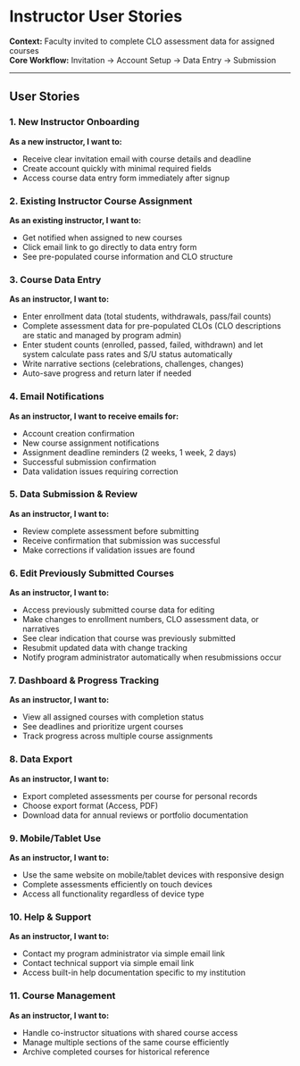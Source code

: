 # Instructor User Stories

**Context:** Faculty invited to complete CLO assessment data for assigned courses  
**Core Workflow:** Invitation → Account Setup → Data Entry → Submission

---

## User Stories

### 1. New Instructor Onboarding
**As a new instructor, I want to:**
- Receive clear invitation email with course details and deadline
- Create account quickly with minimal required fields
- Access course data entry form immediately after signup

### 2. Existing Instructor Course Assignment  
**As an existing instructor, I want to:**
- Get notified when assigned to new courses
- Click email link to go directly to data entry form
- See pre-populated course information and CLO structure

### 3. Course Data Entry
**As an instructor, I want to:**
- Enter enrollment data (total students, withdrawals, pass/fail counts)
- Complete assessment data for pre-populated CLOs (CLO descriptions are static and managed by program admin)
- Enter student counts (enrolled, passed, failed, withdrawn) and let system calculate pass rates and S/U status automatically
- Write narrative sections (celebrations, challenges, changes)
- Auto-save progress and return later if needed

### 4. Email Notifications
**As an instructor, I want to receive emails for:**
- Account creation confirmation
- New course assignment notifications
- Assignment deadline reminders (2 weeks, 1 week, 2 days)
- Successful submission confirmation
- Data validation issues requiring correction

### 5. Data Submission & Review
**As an instructor, I want to:**
- Review complete assessment before submitting
- Receive confirmation that submission was successful
- Make corrections if validation issues are found

### 6. Edit Previously Submitted Courses
**As an instructor, I want to:**
- Access previously submitted course data for editing
- Make changes to enrollment numbers, CLO assessment data, or narratives
- See clear indication that course was previously submitted
- Resubmit updated data with change tracking
- Notify program administrator automatically when resubmissions occur

### 7. Dashboard & Progress Tracking
**As an instructor, I want to:**
- View all assigned courses with completion status
- See deadlines and prioritize urgent courses
- Track progress across multiple course assignments

### 8. Data Export
**As an instructor, I want to:**
- Export completed assessments per course for personal records
- Choose export format (Access, PDF)
- Download data for annual reviews or portfolio documentation

### 9. Mobile/Tablet Use
**As an instructor, I want to:**
- Use the same website on mobile/tablet devices with responsive design
- Complete assessments efficiently on touch devices
- Access all functionality regardless of device type

### 10. Help & Support
**As an instructor, I want to:**
- Contact my program administrator via simple email link
- Contact technical support via simple email link
- Access built-in help documentation specific to my institution

### 11. Course Management
**As an instructor, I want to:**
- Handle co-instructor situations with shared course access
- Manage multiple sections of the same course efficiently
- Archive completed courses for historical reference
